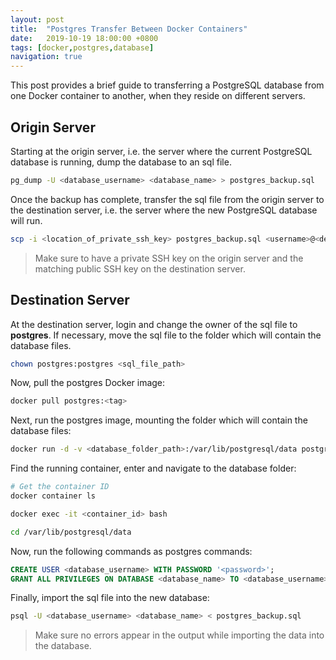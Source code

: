 ```yaml
---
layout: post
title:  "Postgres Transfer Between Docker Containers"
date:   2019-10-19 18:00:00 +0800
tags: [docker,postgres,database]
navigation: true
---
```

This post provides a brief guide to transferring a PostgreSQL database from one Docker container to another, when they reside on different servers.

## Origin Server
Starting at the origin server, i.e. the server where the current PostgreSQL database is running, dump the database to an sql file.

```bash
pg_dump -U <database_username> <database_name> > postgres_backup.sql
```

Once the backup has complete, transfer the sql file from the origin server to the destination server, i.e. the server where the new PostgreSQL database will run.

```bash
scp -i <location_of_private_ssh_key> postgres_backup.sql <username>@<destination_server_private_ip>:~
```

> Make sure to have a private SSH key on the origin server and the matching public SSH key on the destination server.

## Destination Server

At the destination server, login and change the owner of the sql file to **postgres**. If necessary, move the sql file to the folder which will contain the database files.

```bash
chown postgres:postgres <sql_file_path>
```

Now, pull the postgres Docker image:

```bash
docker pull postgres:<tag>
```

Next, run the postgres image, mounting the folder which will contain the database files:

```bash
docker run -d -v <database_folder_path>:/var/lib/postgresql/data postgres:<tag>
```

Find the running container, enter and navigate to the database folder:

```bash
# Get the container ID
docker container ls

docker exec -it <container_id> bash

cd /var/lib/postgresql/data
```

Now, run the following commands as postgres commands:

```sql
CREATE USER <database_username> WITH PASSWORD '<password>';
GRANT ALL PRIVILEGES ON DATABASE <database_name> TO <database_username>;
```

Finally, import the sql file into the new database:

```bash
psql -U <database_username> <database_name> < postgres_backup.sql
```

> Make sure no errors appear in the output while importing the data into the database.